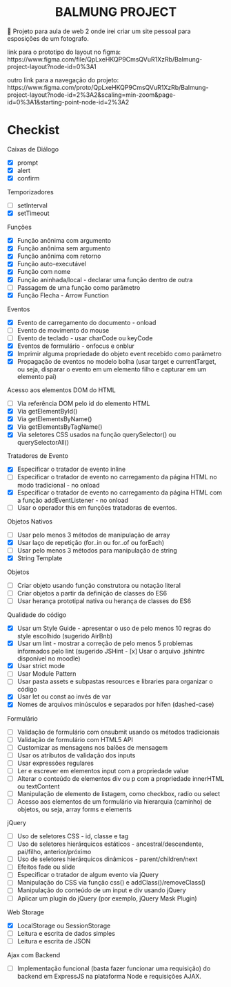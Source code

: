 
<h1 align="center">
  BALMUNG PROJECT
</h1>
<p>
🚀 Projeto para aula de web 2 onde irei criar um site pessoal para esposições de um fotografo.
</p>

<p>
link para o prototipo do layout no figma:
  https://www.figma.com/file/QpLxeHKQP9CmsQVuR1XzRb/Balmung-project-layout?node-id=0%3A1
</p>

<p>
outro link para a navegação do projeto:
  https://www.figma.com/proto/QpLxeHKQP9CmsQVuR1XzRb/Balmung-project-layout?node-id=2%3A2&scaling=min-zoom&page-id=0%3A1&starting-point-node-id=2%3A2
<p>

# Checkist

Caixas de Diálogo

- [x] prompt
- [x] alert
- [x] confirm

Temporizadores

- [ ] setInterval
- [x] setTimeout

Funções

- [x] Função anônima com argumento
- [x] Função anônima sem argumento
- [x] Função anônima com retorno
- [x] Função auto-executável
- [x] Função com nome
- [x] Função aninhada/local - declarar uma função dentro de outra
- [ ] Passagem de uma função como parâmetro
- [x] Função Flecha - Arrow Function

Eventos

- [x] Evento de carregamento do documento - onload
- [ ] Evento de movimento do mouse
- [ ] Evento de teclado - usar charCode ou keyCode
- [x] Eventos de formulário - onfocus e onblur
- [x] Imprimir alguma propriedade do objeto event recebido como parâmetro
- [x] Propagação de eventos no modelo bolha (usar target e currentTarget, ou seja, disparar o evento em um elemento filho e capturar em um elemento pai)

Acesso aos elementos DOM do HTML

- [ ] Via referência DOM pelo id do elemento HTML
- [x] Via getElementById()
- [x] Via getElementsByName()
- [x] Via getElementsByTagName()
- [x] Via seletores CSS usados na função querySelector() ou querySelectorAll()

Tratadores de Evento

- [x] Especificar o tratador de evento inline
- [ ] Especificar o tratador de evento no carregamento da página HTML no modo tradicional - no onload
- [x] Especificar o tratador de evento no carregamento da página HTML com a função addEventListener - no onload
- [ ] Usar o operador this em funções tratadoras de eventos.

Objetos Nativos

- [ ] Usar pelo menos 3 métodos de manipulação de array
- [x] Usar laço de repetição (for..in ou for..of ou forEach)
- [ ] Usar pelo menos 3 métodos para manipulação de string
- [x] String Template

Objetos

- [ ] Criar objeto usando função construtora ou notação literal
- [ ] Criar objetos a partir da definição de classes do ES6
- [ ] Usar herança prototipal nativa ou herança de classes do ES6

Qualidade do código

- [x] Usar um Style Guide - apresentar o uso de pelo menos 10 regras do style escolhido (sugerido AirBnb)
- [x] Usar um lint - mostrar a correção de pelo menos 5 problemas informados pelo lint (sugerido JSHint - [x] Usar o arquivo .jshintrc disponível no moodle)
- [x] Usar strict mode
- [ ] Usar Module Pattern
- [ ] Usar pasta assets e subpastas resources e libraries para organizar o código
- [x] Usar let ou const ao invés de var
- [x] Nomes de arquivos minúsculos e separados por hífen (dashed-case)

Formulário

- [ ] Validação de formulário com onsubmit usando os métodos tradicionais
- [ ] Validação de formulário com HTML5 API
- [ ] Customizar as mensagens nos balões de mensagem
- [ ] Usar os atributos de validação dos inputs
- [ ] Usar expressões regulares
- [ ] Ler e escrever em elementos input com a propriedade value
- [ ] Alterar o conteúdo de elementos div ou p com a propriedade innerHTML ou textContent
- [ ] Manipulação de elemento de listagem, como checkbox, radio ou select
- [ ] Acesso aos elementos de um formulário via hierarquia (caminho) de objetos, ou seja, array forms e elements

jQuery

- [ ] Uso de seletores CSS - id, classe e tag
- [ ] Uso de seletores hierárquicos estáticos - ancestral/descendente, pai/filho, anterior/próximo
- [ ] Uso de seletores hierárquicos dinâmicos - parent/children/next
- [ ] Efeitos fade ou slide
- [ ] Especificar o tratador de algum evento via jQuery
- [ ] Manipulação do CSS via função css() e addClass()/removeClass()
- [ ] Manipulação do conteúdo de um input e div usando jQuery
- [ ] Aplicar um plugin do jQuery (por exemplo, jQuery Mask Plugin)

Web Storage

- [x] LocalStorage ou SessionStorage
- [ ] Leitura e escrita de dados simples
- [ ] Leitura e escrita de JSON

Ajax com Backend

- [ ] Implementação funcional (basta fazer funcionar uma requisição) do backend em ExpressJS na plataforma Node e requisições AJAX.
